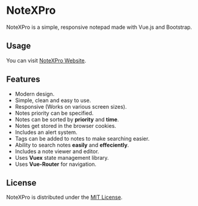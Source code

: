 # NoteXPro

NoteXPro is a simple, responsive notepad made with Vue.js and Bootstrap.

## Usage

You can visit [NoteXPro Website](https://notexpro-ameer-taweel.firebaseapp.com/ "NoteXPro Website").

## Features

* Modern design.
* Simple, clean and easy to use.
* Responsive (Works on various screen sizes).
* Notes priority can be specified.
* Notes can be sorted by **priority** and **time**.
* Notes get stored in the browser cookies.
* Includes an alert system.
* Tags can be added to notes to make searching easier.
* Ability to search notes **easily** and **effeciently**.
* Includes a note viewer and editor.
* Uses **Vuex** state management library.
* Uses **Vue-Router** for navigation.

## License

NoteXPro is distributed under the [MIT License](https://github.com/AmeerTaweel/note-x-pro/blob/master/LICENSE.md).
